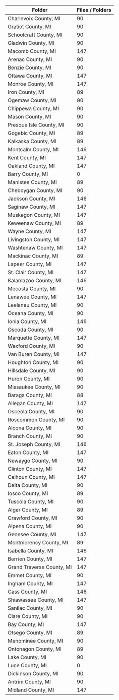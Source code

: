 | Folder                    |   Files / Folders |
|---------------------------|-------------------|
| Charlevoix County, MI     |                90 |
| Gratiot County, MI        |                90 |
| Schoolcraft County, MI    |                90 |
| Gladwin County, MI        |                90 |
| Macomb County, MI         |               147 |
| Arenac County, MI         |                90 |
| Benzie County, MI         |                90 |
| Ottawa County, MI         |               147 |
| Monroe County, MI         |               147 |
| Iron County, MI           |                89 |
| Ogemaw County, MI         |                90 |
| Chippewa County, MI       |                90 |
| Mason County, MI          |                90 |
| Presque Isle County, MI   |                90 |
| Gogebic County, MI        |                89 |
| Kalkaska County, MI       |                89 |
| Montcalm County, MI       |               146 |
| Kent County, MI           |               147 |
| Oakland County, MI        |               147 |
| Barry County, MI          |                 0 |
| Manistee County, MI       |                89 |
| Cheboygan County, MI      |                90 |
| Jackson County, MI        |               146 |
| Saginaw County, MI        |               147 |
| Muskegon County, MI       |               147 |
| Keweenaw County, MI       |                89 |
| Wayne County, MI          |               147 |
| Livingston County, MI     |               147 |
| Washtenaw County, MI      |               147 |
| Mackinac County, MI       |                89 |
| Lapeer County, MI         |               147 |
| St. Clair County, MI      |               147 |
| Kalamazoo County, MI      |               146 |
| Mecosta County, MI        |                90 |
| Lenawee County, MI        |               147 |
| Leelanau County, MI       |                90 |
| Oceana County, MI         |                90 |
| Ionia County, MI          |               146 |
| Oscoda County, MI         |                90 |
| Marquette County, MI      |               147 |
| Wexford County, MI        |                90 |
| Van Buren County, MI      |               147 |
| Houghton County, MI       |                90 |
| Hillsdale County, MI      |                90 |
| Huron County, MI          |                90 |
| Missaukee County, MI      |                90 |
| Baraga County, MI         |                88 |
| Allegan County, MI        |               147 |
| Osceola County, MI        |                90 |
| Roscommon County, MI      |                90 |
| Alcona County, MI         |                90 |
| Branch County, MI         |                90 |
| St. Joseph County, MI     |               146 |
| Eaton County, MI          |               147 |
| Newaygo County, MI        |                90 |
| Clinton County, MI        |               147 |
| Calhoun County, MI        |               147 |
| Delta County, MI          |                90 |
| Iosco County, MI          |                89 |
| Tuscola County, MI        |                90 |
| Alger County, MI          |                89 |
| Crawford County, MI       |                90 |
| Alpena County, MI         |                90 |
| Genesee County, MI        |               147 |
| Montmorency County, MI    |                89 |
| Isabella County, MI       |               146 |
| Berrien County, MI        |               147 |
| Grand Traverse County, MI |               147 |
| Emmet County, MI          |                90 |
| Ingham County, MI         |               147 |
| Cass County, MI           |               146 |
| Shiawassee County, MI     |               147 |
| Sanilac County, MI        |                90 |
| Clare County, MI          |                90 |
| Bay County, MI            |               147 |
| Otsego County, MI         |                89 |
| Menominee County, MI      |                90 |
| Ontonagon County, MI      |                89 |
| Lake County, MI           |                90 |
| Luce County, MI           |                 0 |
| Dickinson County, MI      |                90 |
| Antrim County, MI         |                90 |
| Midland County, MI        |               147 |